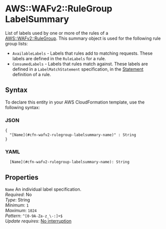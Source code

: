# AWS::WAFv2::RuleGroup LabelSummary<a name="aws-properties-wafv2-rulegroup-labelsummary"></a>

List of labels used by one or more of the rules of a [AWS::WAFv2::RuleGroup](aws-resource-wafv2-rulegroup.md)\. This summary object is used for the following rule group lists: 
+  `AvailableLabels` \- Labels that rules add to matching requests\. These labels are defined in the `RuleLabels` for a rule\. 
+  `ConsumedLabels` \- Labels that rules match against\. These labels are defined in a `LabelMatchStatement` specification, in the [Statement](https://docs.aws.amazon.com/AWSCloudFormation/latest/UserGuide/aws-properties-wafv2-webacl-notstatement.html#cfn-wafv2-webacl-notstatement-statement) definition of a rule\. 

## Syntax<a name="aws-properties-wafv2-rulegroup-labelsummary-syntax"></a>

To declare this entity in your AWS CloudFormation template, use the following syntax:

### JSON<a name="aws-properties-wafv2-rulegroup-labelsummary-syntax.json"></a>

```
{
  "[Name](#cfn-wafv2-rulegroup-labelsummary-name)" : String
}
```

### YAML<a name="aws-properties-wafv2-rulegroup-labelsummary-syntax.yaml"></a>

```
  [Name](#cfn-wafv2-rulegroup-labelsummary-name): String
```

## Properties<a name="aws-properties-wafv2-rulegroup-labelsummary-properties"></a>

`Name`  <a name="cfn-wafv2-rulegroup-labelsummary-name"></a>
An individual label specification\.  
*Required*: No  
*Type*: String  
*Minimum*: `1`  
*Maximum*: `1024`  
*Pattern*: `^[0-9A-Za-z_\-:]+$`  
*Update requires*: [No interruption](https://docs.aws.amazon.com/AWSCloudFormation/latest/UserGuide/using-cfn-updating-stacks-update-behaviors.html#update-no-interrupt)